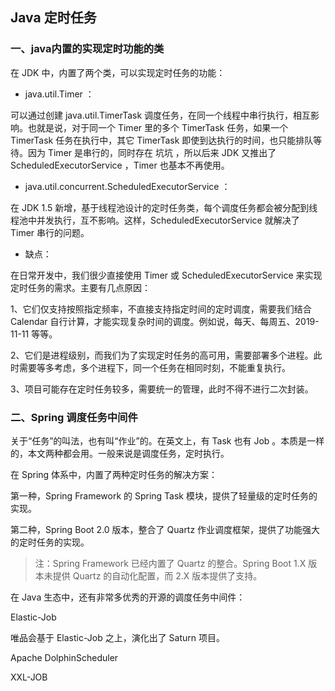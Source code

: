 
## Java 定时任务


### 一、java内置的实现定时功能的类

在 JDK 中，内置了两个类，可以实现定时任务的功能：

* java.util.Timer ：

可以通过创建 java.util.TimerTask 调度任务，在同一个线程中串行执行，相互影响。也就是说，对于同一个 Timer 里的多个 TimerTask 任务，如果一个 TimerTask 任务在执行中，其它 TimerTask 即使到达执行的时间，也只能排队等待。因为 Timer 是串行的，同时存在 坑坑 ，所以后来 JDK 又推出了 ScheduledExecutorService ，Timer 也基本不再使用。

* java.util.concurrent.ScheduledExecutorService ：

在 JDK 1.5 新增，基于线程池设计的定时任务类，每个调度任务都会被分配到线程池中并发执行，互不影响。这样，ScheduledExecutorService 就解决了 Timer 串行的问题。

* 缺点：

在日常开发中，我们很少直接使用 Timer 或 ScheduledExecutorService 来实现定时任务的需求。主要有几点原因：

1、它们仅支持按照指定频率，不直接支持指定时间的定时调度，需要我们结合 Calendar 自行计算，才能实现复杂时间的调度。例如说，每天、每周五、2019-11-11 等等。

2、它们是进程级别，而我们为了实现定时任务的高可用，需要部署多个进程。此时需要等多考虑，多个进程下，同一个任务在相同时刻，不能重复执行。

3、项目可能存在定时任务较多，需要统一的管理，此时不得不进行二次封装。

### 二、Spring 调度任务中间件


关于“任务”的叫法，也有叫“作业”的。在英文上，有 Task 也有 Job 。本质是一样的，本文两种都会用。一般来说是调度任务，定时执行。

在 Spring 体系中，内置了两种定时任务的解决方案：

第一种，Spring Framework 的 Spring Task 模块，提供了轻量级的定时任务的实现。


第二种，Spring Boot 2.0 版本，整合了 Quartz 作业调度框架，提供了功能强大的定时任务的实现。

>注：Spring Framework 已经内置了 Quartz 的整合。Spring Boot 1.X 版本未提供 Quartz 的自动化配置，而 2.X 版本提供了支持。


在 Java 生态中，还有非常多优秀的开源的调度任务中间件：

Elastic-Job

唯品会基于 Elastic-Job 之上，演化出了 Saturn 项目。

Apache DolphinScheduler

XXL-JOB





